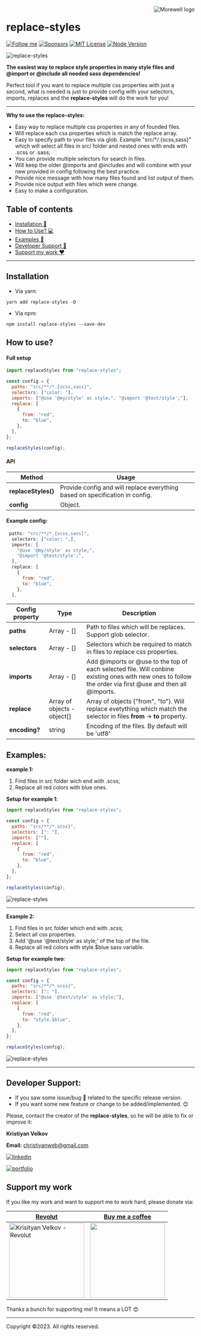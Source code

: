 <a href="https://www.linkedin.com/in/kristiyan-velkov-763130b3/" target="_blank">
    <img src="src\assets\images\morewell-logo.png" alt="Morewell logo" title="Morewell" align="right" />
</a>

# replace-styles

[![Follow me](https://img.shields.io/badge/sponsors-99+-orange.svg)](https://github.com/christiyan14) [![Sponsors](https://img.shields.io/badge/Follow-120-blue?logo=github&style=social.svg)](https://github.com/christiyan14) [![MIT License](https://img.shields.io/badge/License-MIT-yellow.svg)](https://choosealicense.com/licenses/mit/) [![Node Version](https://img.shields.io/badge/node-%3E%3D%2014.0.4-brightgreen.svg)](https://nodejs.org/en/)

<img src="src\assets\images\logo.png"  alt="replace-styles"/>

**The easiest way to replace style properties in many style files and @import or @include all needed sass dependencies!**

Perfect tool if you want to replace multiple css properties with just a second, what is needed is just to provide config with your selectors, imports, replaces and the **replace-styles** will do the work for you!

---

**Why to use the replace-styles:**

- Easy way to replace multiple css properties in any of founded files.
- Will replace each css properties which is match the replace array.
- Easy to specify path to your files via glob.
  Example "src/\*_/_.{scss,sass}" which will select all files in src/ folder and nested ones with ends with .scss or .sass;
- You can provide multiple selectors for search in files.
- Will keep the older @imports and @includes and will combine with your new provided in config following the best practice.
- Provide nice message with how many files found and list output of them.
- Provide nice output with files which were change.
- Easy to make a configuration.

## Table of contents

- [Installation 🦾](#installation)
- [How to Use? 💻](#how-to-use)
- [Examples 🚀](#examples)
- [Developer Support 🔗 ](#developer-support)
- [Support my work ❤️ ](#support-my-work)

---

## Installation

- Via yarn:

```code
yarn add replace-styles -D

```

- Via npm:

```code
npm install replace-styles --save-dev

```

## How to use?

#### Full setup

```js
import replaceStyles from "replace-styles";

const config = {
  paths: "src/**/*.{scss,sass}",
  selectors: ["color: "],
  imports: ["@use '@my/style' as style;", "@import '@test/style';"],
  replace: [
    {
      from: "red",
      to: "blue",
    },
  ],
};

replaceStyles(config);
```

#### API

| Method              | Usage                                                                        |
| ------------------- | ---------------------------------------------------------------------------- |
| **replaceStyles()** | Provide config and will replace everything based on specification in config. |
| **config**          | Object.                                                                      |

#### **Example config:**

```js
 paths: "src/**/*.{scss,sass}",
  selectors: ["color: ",],
  imports: [
    "@use '@my/style' as style;",
    "@import '@test/style';",
  ],
  replace: [
    {
      from: "red",
      to: "blue",
    },
  ],
```

| Config property | Type                        | Description                                                                                                                                               |
| --------------- | --------------------------- | --------------------------------------------------------------------------------------------------------------------------------------------------------- |
| **paths**       | Array - []                  | Path to files which will be replaces. Support glob selector.                                                                                              |
| **selectors**   | Array - []                  | Selectors which be required to match in files to replace css properties.                                                                                  |
| **imports**     | Array - []                  | Add @imports or @use to the top of each selected file. Will conbine existing ones with new ones to follow the order via first @use and then all @imports. |
| **replace**     | Array of objects - object[] | Array of objects {"from", "to"}. Will replace evetything which match the selector in files **from** -> **to** property.                                   |
| **encoding?**   | string                      | Encoding of the files. By default will be 'utf8'                                                                                                          |

## Examples:

**example 1:**

1. Find files in src folder wich end with .scss;
2. Replace all red colors with blue ones.

**Setup for example 1**:

```js
import replaceStyles from "replace-styles";

const config = {
  paths: "src/**/*.scss}",
  selectors: [": "],
  imports: [""],
  replace: [
    {
      from: "red",
      to: "blue",
    },
  ],
};

replaceStyles(config);
```

<img src="src\assets\images\before-after.png"  alt="replace-styles"/>

---

**Example 2:**

1. Find files in src folder which end with .scss;
2. Select all css properties.
3. Add '@use '@test/style' as style;' of the top of the file.
4. Replace all red colors with style.$blue sass variable.

**Setup for example two**:

```js
import replaceStyles from "replace-styles";

const config = {
  paths: "src/**/*.scss}",
  selectors: [": "],
  imports: ["@use '@test/style' as style;"],
  replace: [
    {
      from: "red",
      to: "style.$blue",
    },
  ],
};

replaceStyles(config);
```

<img src="src\assets\images\before-after-wiht-includes.png"  alt="replace-styles"/>

---

## Developer Support:

- If you saw some issue/bug 🐛 related to the specific release version.
- If you want some new feature or change to be added/implemented. 😊

Please, contact the creator of the **replace-styles**, so he will be able to fix or improve it:

**Kristiyan Velkov**

**Email:** christiyanweb@gmail.com

[![linkedin](https://img.shields.io/badge/linkedin-0A66C2?style=for-the-badge&logo=linkedin&logoColor=white)](https://www.linkedin.com/in/kristiyan-velkov-763130b3/)

[![portfolio](https://img.shields.io/badge/my_portfolio-000?style=for-the-badge&logo=ko-fi&logoColor=white)](https://github.com/christiyan14)

## Support my work

If you like my work and want to support me to work hard, please donate via:

| <a href="https://revolut.me/kristiyanvelkov" title="Link to Revolut">Revolut</a>                                                                                              | <a href="https://www.buymeacoffee.com/kristiyanVelkov" title="Link to Buy me a coffee">Buy me a coffee</a>                                                                                                                                                                                                                  |
| ----------------------------------------------------------------------------------------------------------------------------------------------------------------------------- | --------------------------------------------------------------------------------------------------------------------------------------------------------------------------------------------------------------------------------------------------------------------------------------------------------------------------- |
| <a href="https://revolut.me/kristiyanvelkov" target="_blank"><img src="/src/assets/images/kristiyan.velkov-revolut.png" width="200px"  alt="Krisityan Velkov - Revolut"/></a> | <a href="https://www.buymeacoffee.com/kristiyanVelkov" style="background:red,height='500px'"><img src="https://img.buymeacoffee.com/button-api/?text=Buy me a coffee&emoji=☕&slug=kristiyanVelkov&button_colour=000000&font_colour=ffffff&font_family=Lato&outline_colour=ffffff&coffee_colour=FFDD00" width="200px"/></a> |

Thanks a bunch for supporting me! It means a LOT 😍

---

Copyright ©️2023. All rights reserved.
